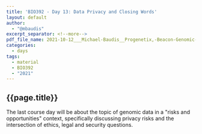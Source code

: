 ```yaml
---
title: 'BIO392 - Day 13: Data Privacy and Closing Words'
layout: default
author:
  - "@mbaudis"
excerpt_separator: <!--more-->
pdf_file_name: 2021-10-12___Michael-Baudis__Progenetix,-Beacon-Genomic-data-and-Privacy__UZH-BIO392.pdf
categories:
  - days
tags:
  - material
  - BIO392
  - "2021"
---
```


## {{page.title}}

The last course day will be about the topic of genomic data in a "risks and opportunities"
context, specifically discussing privacy risks and the intersection of ethics, legal and
security questions.
